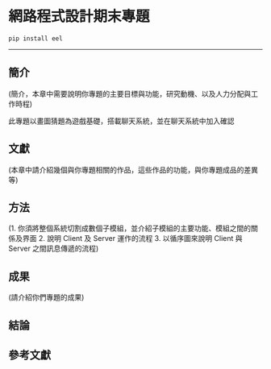 # 網路程式設計期末專題

```
pip install eel
```
---

## 簡介
(簡介，本章中需要說明你專題的主要目標與功能，研究動機、以及人力分配與工作時程)


此專題以畫圖猜題為遊戲基礎，搭載聊天系統，並在聊天系統中加入確認

## 文獻
(本章中請介紹幾個與你專題相關的作品，這些作品的功能，與你專題成品的差異等)
## 方法
(1. 你須將整個系統切割成數個子模組，並介紹子模組的主要功能、模組之間的關係及界面 2. 說明 Client 及 Server 運作的流程 3. 以循序圖來說明 Client 與 Server 之間訊息傳遞的流程)
## 成果
(請介紹你們專題的成果)
## 結論
## 參考文獻